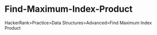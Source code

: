 # Find-Maximum-Index-Product
HackerRank>Practice>Data Structures>Advanced>Find Maximum Index Product
